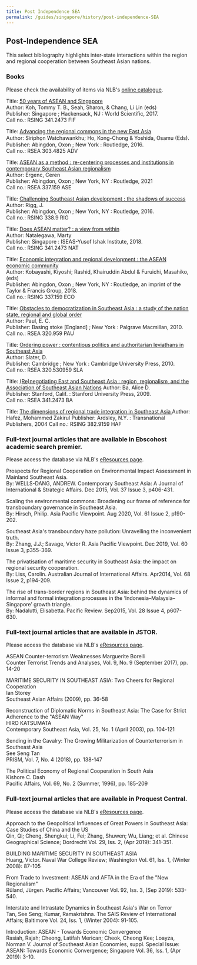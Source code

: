 ```yaml
---
title: Post Independence SEA
permalink: /guides/singapore/history/post-independence-SEA
---
```


## Post-Independence SEA

This select bibliography highlights inter-state interactions within the region and regional cooperation between Southeast Asian nations.

### **Books**
Please check the availability of items via NLB's [online catalogue](https://catalogue.nlb.gov.sg).

Title: [50 years of ASEAN and Singapore](https://eservice.nlb.gov.sg/item_holding_s.aspx?bid=201688130)  
Author: Koh, Tommy T. B., Seah, Sharon, & Chang, Li Lin (eds)  
Publisher: Singapore ; Hackensack, NJ : World Scientific, 2017.  
Call no.: RSING 341.2473 FIF


Title: [Advancing the regional commons in the new East Asia](https://eservice.nlb.gov.sg/item_holding_s.aspx?bid=202457979)  
Author: Siripho̜n Watchawankhu; Ho, Kong-Chong & Yoshida, Osamu (Eds).  
Publisher: Abingdon, Oxon ; New York : Routledge, 2016.  
Call no.: RSEA 303.4825 ADV


Title: [ASEAN as a method : re-centering processes and institutions in contemporary Southeast Asian regionalism](https://eservice.nlb.gov.sg/item_holding_s.aspx?bid=204519325)  
Author: Ergenc, Ceren  
Publisher: Abingdon, Oxon ; New York, NY : Routledge, 2021  
Call no.: RSEA 337.159 ASE


Title: [Challenging Southeast Asian development : the shadows of success](https://eservice.nlb.gov.sg/item_holding_s.aspx?bid=201688130)  
Author: Rigg, J.  
Publisher: Abingdon, Oxon ; New York, NY : Routledge, 2016.  
Call no.: RSING 338.9 RIG


Title: [Does ASEAN matter? : a view from within](https://eservice.nlb.gov.sg/item_holding_s.aspx?bid=203210189)  
Author: Natalegawa, Marty  
Publisher: Singapore : ISEAS-Yusof Ishak Institute, 2018.  
Call no.: RSING 341.2473 NAT


Title: [Economic integration and regional development : the ASEAN economic community](https://eservice.nlb.gov.sg/item_holding_s.aspx?bid=203107106)  
Author: Kobayashi, Kiyoshi; Rashid, Khairuddin Abdul & Furuichi, Masahiko, (eds)  
Publisher: Abingdon, Oxon ; New York, NY : Routledge, an imprint of the Taylor & Francis Group, 2018.   
Call no.: RSING 337.159 ECO

Title: [Obstacles to democratization in Southeast Asia : a study of the nation state, regional and global order](https://eservice.nlb.gov.sg/item_holding_s.aspx?bid=13654145)  
Author:  Paul, E. C.  
Publisher: Basing  stoke [England] ; New York : Palgrave Macmillan, 2010.  
Call no.: RSEA 320.959 PAU



Title: [Ordering power : contentious politics and authoritarian leviathans in Southeast Asia](https://eservice.nlb.gov.sg/item_holding_s.aspx?bid=13789761)   
Author:  Slater, D.  
Publisher: Cambridge ; New York : Cambridge University Press, 2010.  
Call no.: RSEA 320.530959 SLA


Title: [(Re)negotiating East and Southeast Asia : region, regionalism, and the Association of Southeast Asian Nations](https://eservice.nlb.gov.sg/item_holding_s.aspx?bid=13173897)
Author: Ba, Alice D.  
Publisher: Stanford, Calif. : Stanford University Press, 2009.  
Call no.: RSEA 341.2473 BA


Title: [The dimensions of regional trade integration in Southeast Asia ](https://eservice.nlb.gov.sg/item_holding_s.aspx?bid=12543185) 
Author: Hafez, Mohammed Zakirul
Publisher: Ardsley, N.Y. : Transnational Publishers, 2004
Call no.: RSING 382.9159 HAF


### Full-text journal articles that are available in **Ebscohost academic search premier**.
Please access the database via NLB's [eResources page](https://eresources.nlb.gov.sg/main/Browse?startsWith=E). 

Prospects for Regional Cooperation on Environmental Impact Assessment in Mainland Southeast Asia.  
By: WELLS-DANG, ANDREW. Contemporary Southeast Asia: A Journal of International & Strategic Affairs. Dec 2015, Vol. 37 Issue 3, p406-431.


Scaling the environmental commons: Broadening our frame of reference for transboundary governance in Southeast Asia.  
By: Hirsch, Philip. Asia Pacific Viewpoint. Aug 2020, Vol. 61 Issue 2, p190-202. 


Southeast Asia's transboundary haze pollution: Unravelling the inconvenient truth.  
By: Zhang, J.J.; Savage, Victor R. Asia Pacific Viewpoint. Dec 2019, Vol. 60 Issue 3, p355-369.


The privatisation of maritime security in Southeast Asia: the impact on regional security cooperation.  
By: Liss, Carolin. Australian Journal of International Affairs. Apr2014, Vol. 68 Issue 2, p194-209.


The rise of trans-border regions in Southeast Asia: behind the dynamics of informal and formal integration processes in the ‘Indonesia–Malaysia–Singapore’ growth triangle.  
By: Nadalutti, Elisabetta. Pacific Review. Sep2015, Vol. 28 Issue 4, p607-630.


### Full-text journal articles that are available in **JSTOR**.
Please access the database via NLB's [eResources page](https://eresources.nlb.gov.sg/main/Browse?startsWith=J).

ASEAN Counter-terrorism Weaknesses
Marguerite Borelli  
Counter Terrorist Trends and Analyses, Vol. 9, No. 9 (September 2017), pp. 14-20


MARITIME SECURITY IN SOUTHEAST ASIA: Two Cheers for Regional Cooperation   
Ian Storey  
Southeast Asian Affairs (2009), pp. 36-58


Reconstruction of Diplomatic Norms in Southeast Asia: The Case for Strict Adherence to the "ASEAN Way"  
HIRO KATSUMATA  
Contemporary Southeast Asia, Vol. 25, No. 1 (April 2003), pp. 104-121


Sending in the Cavalry: The Growing Militarization of Counterterrorism in Southeast Asia  
See Seng Tan  
PRISM, Vol. 7, No. 4 (2018), pp. 138-147


The Political Economy of Regional Cooperation in South Asia  
Kishore C. Dash  
Pacific Affairs, Vol. 69, No. 2 (Summer, 1996), pp. 185-209


### Full-text journal articles that are available in **Proquest Central**.
Please access the database via NLB's [eResources page](https://eresources.nlb.gov.sg/main/Browse?startsWith=P).

Approach to the Geopolitical Influences of Great Powers in Southeast Asia: Case Studies of China and the US  
Qin, Qi; Cheng, Shengkui; Li, Fei; Zhang, Shuwen; Wu, Liang; et al. Chinese Geographical Science; Dordrecht Vol. 29, Iss. 2,  (Apr 2019): 341-351.


BUILDING MARITIME SECURITY IN SOUTHEAST ASIA  
Huang, Victor. Naval War College Review; Washington Vol. 61, Iss. 1,  (Winter 2008): 87-105


From Trade to Investment: ASEAN and AFTA in the Era of the "New Regionalism"  
Rüland, Jürgen. Pacific Affairs; Vancouver Vol. 92, Iss. 3,  (Sep 2019): 533-540.


Interstate and Intrastate Dynamics in Southeast Asia's War on Terror  
Tan, See Seng; Kumar, Ramakrishna. The SAIS Review of International Affairs; Baltimore Vol. 24, Iss. 1,  (Winter 2004): 91-105.


Introduction: ASEAN - Towards Economic Convergence  
Rasiah, Rajah; Cheong, Latifah Merican; Cheok, Cheong Kee; Loayza, Norman V. Journal of Southeast Asian Economies, suppl. Special Issue: ASEAN: Towards Economic Convergence; Singapore Vol. 36, Iss. 1,  (Apr 2019): 3-10.